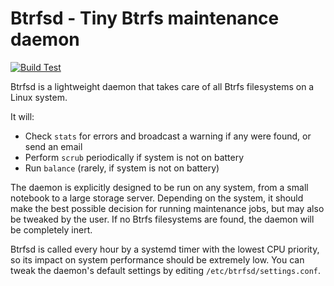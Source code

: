 # Btrfsd - Tiny Btrfs maintenance daemon
[![Build Test](https://github.com/ximion/btrfsd/actions/workflows/build-test.yml/badge.svg)](https://github.com/ximion/btrfsd/actions/workflows/build-test.yml)

Btrfsd is a lightweight daemon that takes care of all Btrfs filesystems on a Linux system.

It will:
 * Check `stats` for errors and broadcast a warning if any were found, or send an email
 * Perform `scrub` periodically if system is not on battery
 * Run `balance` (rarely, if system is not on battery)

The daemon is explicitly designed to be run on any system, from a small notebook to a large
storage server. Depending on the system, it should make the best possible decision for
running maintenance jobs, but may also be tweaked by the user.
If no Btrfs filesystems are found, the daemon will be completely inert.

Btrfsd is called every hour by a systemd timer with the lowest CPU priority, so its impact
on system performance should be extremely low.
You can tweak the daemon's default settings by editing `/etc/btrfsd/settings.conf`.
